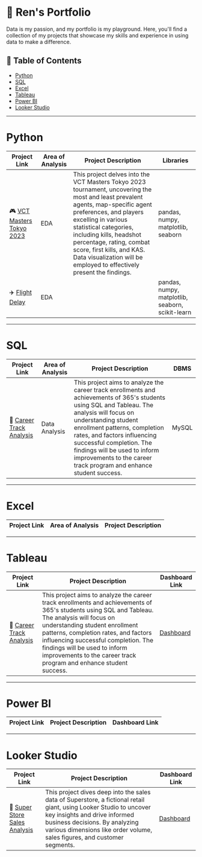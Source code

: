 # 📜 Ren's Portfolio
Data is my passion, and my portfolio is my playground. Here, you'll find a collection of my projects that showcase my skills and experience in using data to make a difference.

## 📁 Table of Contents
- [Python](#python)
- [SQL](#sql)
- [Excel](#excel)
- [Tableau](#tableau)
- [Power BI](#power-bi)
- [Looker Studio](#looker-studio)

***
# Python

| Project Link | Area of Analysis | Project Description | Libraries |
|---|---|---|---|
| 🎮 [VCT Masters Tokyo 2023](https://github.com/farens27/Python-Stuff/blob/main/VCT%20Masters%20Tokyo%202023.ipynb) | EDA | This project delves into the VCT Masters Tokyo 2023 tournament, uncovering the most and least prevalent agents, map-specific agent preferences, and players excelling in various statistical categories, including kills, headshot percentage, rating, combat score, first kills, and KAS. Data visualization will be employed to effectively present the findings. | pandas, numpy, matplotlib, seaborn |
| ✈️ [Flight Delay]() | EDA |  | pandas, numpy, matplotlib, seaborn, scikit-learn |

***
# SQL

| Project Link | Area of Analysis | Project Description | DBMS |
|---|---|---|---|
| 💼  [Career Track Analysis](https://github.com/farens27/SQL-Stuff/tree/main/MySQL/Career%20Track%20Analysis%20with%20SQL%20and%20Tableau) | Data Analysis | This project aims to analyze the career track enrollments and achievements of 365's students using SQL and Tableau. The analysis will focus on understanding student enrollment patterns, completion rates, and factors influencing successful completion. The findings will be used to inform improvements to the career track program and enhance student success. | MySQL |

***
# Excel
| Project Link | Area of Analysis | Project Description |
|---|---|---|

***
# Tableau

| Project Link | Project Description | Dashboard Link |
|---|---|---|
| 💼  [Career Track Analysis](https://github.com/farens27/SQL-Stuff/tree/main/MySQL/Career%20Track%20Analysis%20with%20SQL%20and%20Tableau) | This project aims to analyze the career track enrollments and achievements of 365's students using SQL and Tableau. The analysis will focus on understanding student enrollment patterns, completion rates, and factors influencing successful completion. The findings will be used to inform improvements to the career track program and enhance student success. | [Dashboard](https://public.tableau.com/app/profile/farensa.fernanda/viz/CareerTrackAnalysis_17003774438490/CareerTrackAnalysis) |

***
# Power BI

| Project Link | Project Description | Dashboard Link |
|---|---|---|

***
# Looker Studio

| Project Link | Project Description | Dashboard Link |
|---|---|---|
| 🛒 [Super Store Sales Analysis](https://github.com/farens27/BI-Stuff/blob/main/Looker%20Studio/Super%20Store%20Sales%20Analysis.md) | This project dives deep into the sales data of Superstore, a fictional retail giant, using Looker Studio to uncover key insights and drive informed business decisions. By analyzing various dimensions like order volume, sales figures, and customer segments. | [Dashboard](https://lookerstudio.google.com/reporting/0a22a61c-972b-46fe-a5a5-42896d15b6f1) |
